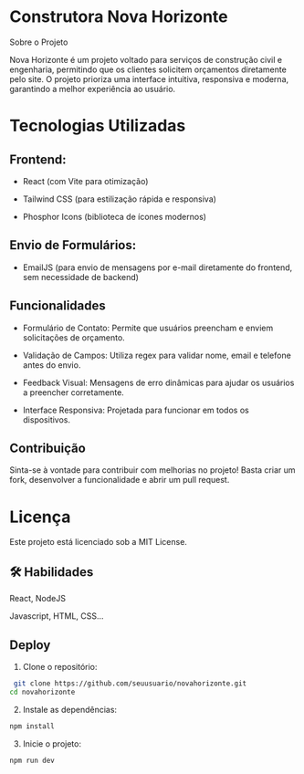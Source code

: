 
# Construtora Nova Horizonte

Sobre o Projeto

Nova Horizonte é um projeto voltado para serviços de construção civil e engenharia, permitindo que os clientes solicitem orçamentos diretamente pelo site. O projeto prioriza uma interface intuitiva, responsiva e moderna, garantindo a melhor experiência ao usuário.

# Tecnologias Utilizadas

## Frontend:

* React (com Vite para otimização)

* Tailwind CSS (para estilização rápida e responsiva)

* Phosphor Icons (biblioteca de ícones modernos)

## Envio de Formulários:

* EmailJS (para envio de mensagens por e-mail diretamente do frontend, sem necessidade de backend)

## Funcionalidades

* Formulário de Contato: Permite que usuários preencham e enviem solicitações de orçamento.

* Validação de Campos: Utiliza regex para validar nome, email e telefone antes do envio.

* Feedback Visual: Mensagens de erro dinâmicas para ajudar os usuários a preencher corretamente.

* Interface Responsiva: Projetada para funcionar em todos os dispositivos.


## Contribuição

Sinta-se à vontade para contribuir com melhorias no projeto! Basta criar um fork, desenvolver a funcionalidade e abrir um pull request.

# Licença

Este projeto está licenciado sob a MIT License.
## 🛠 Habilidades
React, NodeJS

Javascript, HTML, CSS...



## Deploy

1. Clone o repositório:

``` bash
 git clone https://github.com/seuusuario/novahorizonte.git
cd novahorizonte

```

2. Instale as dependências:

``` bash
npm install

```

3. Inicie o projeto:

``` bash
npm run dev

```

